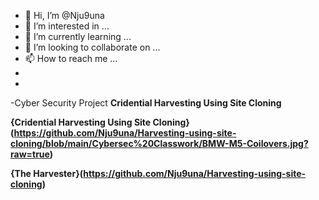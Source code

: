 - 👋 Hi, I’m @Nju9una
- 👀 I’m interested in ...
- 🌱 I’m currently learning ...
- 💞️ I’m looking to collaborate on ...
- 📫 How to reach me ...
-
- 
-<hi>Cyber Security Project<hi>
<b>Cridential Harvesting Using Site Cloning<b>


{Cridential Harvesting Using Site Cloning}(https://github.com/Nju9una/Harvesting-using-site-cloning/blob/main/Cybersec%20Classwork/BMW-M5-Coilovers.jpg?raw=true)

{The Harvester}(https://github.com/Nju9una/Harvesting-using-site-cloning)
<!---
Nju9una/Nju9una is a ✨ special ✨ repository because its `README.md` (this file) appears on your GitHub profile.
You can click the Preview link to take a look at your changes.
--->
